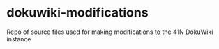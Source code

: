 # dokuwiki-modifications
Repo of source files used for making modifications to the 41N DokuWiki instance
